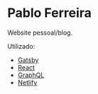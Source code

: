 # Pablo Ferreira
Website pessoal/blog.

Utilizado:

- [Gatsby](https://graphql.org/)
- [React](https://reactjs.org/)
- [GraphQL](https://graphql.org/)
- [Netlify](https://www.netlify.com/)


